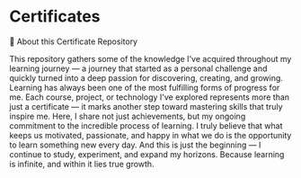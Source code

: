 # Certificates

🌟 About this Certificate Repository

This repository gathers some of the knowledge I've acquired throughout my learning journey — a journey that started as a personal challenge and quickly turned into a deep passion for discovering, creating, and growing.
Learning has always been one of the most fulfilling forms of progress for me. Each course, project, or technology I've explored represents more than just a certificate — it marks another step toward mastering skills that truly inspire me.
Here, I share not just achievements, but my ongoing commitment to the incredible process of learning. I truly believe that what keeps us motivated, passionate, and happy in what we do is the opportunity to learn something new every day.
And this is just the beginning — I continue to study, experiment, and expand my horizons. Because learning is infinite, and within it lies true growth.
